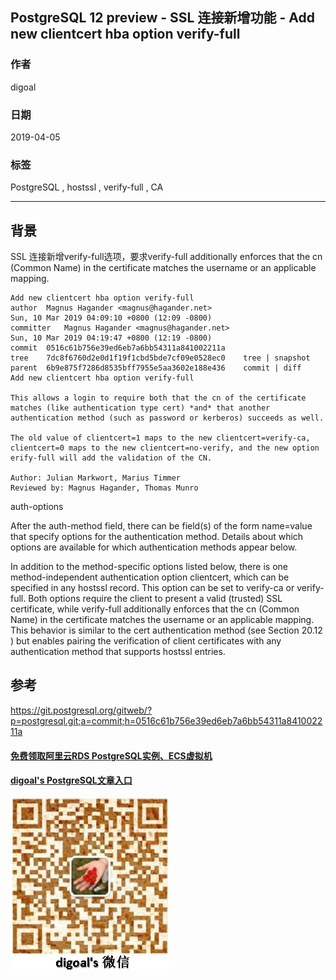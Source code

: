 ## PostgreSQL 12 preview - SSL 连接新增功能 - Add new clientcert hba option verify-full  
                                                                                                  
### 作者                                                                                                  
digoal                                                                                                  
                                                                                                  
### 日期                                                                                                  
2019-04-05                                                                                                  
                                                                                                  
### 标签                                                                                                  
PostgreSQL , hostssl , verify-full , CA  
                 
----                                                                                            
                                                                                              
## 背景       
SSL 连接新增verify-full选项，要求verify-full additionally enforces that the cn (Common Name) in the certificate matches the username or an applicable mapping.  
  
```  
Add new clientcert hba option verify-full  
author	Magnus Hagander <magnus@hagander.net>	  
Sun, 10 Mar 2019 04:09:10 +0800 (12:09 -0800)  
committer	Magnus Hagander <magnus@hagander.net>	  
Sun, 10 Mar 2019 04:19:47 +0800 (12:19 -0800)  
commit	0516c61b756e39ed6eb7a6bb54311a841002211a  
tree	7dc8f6760d2e0d1f19f1cbd5bde7cf09e0528ec0	tree | snapshot  
parent	6b9e875f7286d8535bff7955e5aa3602e188e436	commit | diff  
Add new clientcert hba option verify-full  
  
This allows a login to require both that the cn of the certificate  
matches (like authentication type cert) *and* that another  
authentication method (such as password or kerberos) succeeds as well.  
  
The old value of clientcert=1 maps to the new clientcert=verify-ca,  
clientcert=0 maps to the new clientcert=no-verify, and the new option  
erify-full will add the validation of the CN.  
  
Author: Julian Markwort, Marius Timmer  
Reviewed by: Magnus Hagander, Thomas Munro  
```  
  
auth-options  
  
After the auth-method field, there can be field(s) of the form name=value that specify options for the authentication method. Details about which options are available for which authentication methods appear below.  
  
In addition to the method-specific options listed below, there is one method-independent authentication option clientcert, which can be specified in any hostssl record. This option can be set to verify-ca or verify-full. Both options require the client to present a valid (trusted) SSL certificate, while verify-full additionally enforces that the cn (Common Name) in the certificate matches the username or an applicable mapping. This behavior is similar to the cert authentication method (see Section 20.12 ) but enables pairing the verification of client certificates with any authentication method that supports hostssl entries.  
    
## 参考  
https://git.postgresql.org/gitweb/?p=postgresql.git;a=commit;h=0516c61b756e39ed6eb7a6bb54311a841002211a  
  
  
  
  
  
  
  
  
  
  
#### [免费领取阿里云RDS PostgreSQL实例、ECS虚拟机](https://free.aliyun.com/ "57258f76c37864c6e6d23383d05714ea")
  
  
#### [digoal's PostgreSQL文章入口](https://github.com/digoal/blog/blob/master/README.md "22709685feb7cab07d30f30387f0a9ae")
  
  
![digoal's weixin](../pic/digoal_weixin.jpg "f7ad92eeba24523fd47a6e1a0e691b59")
  
  
  
  
  
  
  
